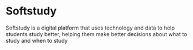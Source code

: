 # Softstudy
Softstudy is a digital platform that uses technology and data to help students study better, helping them make better decisions about what to study and when to study
